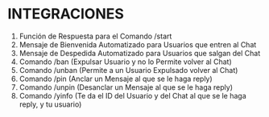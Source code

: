# INTEGRACIONES

1. Función de Respuesta para el Comando /start
2. Mensaje de Bienvenida Automatizado para Usuarios que entren al Chat
3. Mensaje de Despedida Automatizado para Usuarios que salgan del Chat
4. Comando /ban (Expulsar Usuario y no lo Permite volver al Chat)
5. Comando /unban (Permite a un Usuario Expulsado volver al Chat)
6. Comando /pin (Anclar un Mensaje al que se le haga reply)
7. Comando /unpin (Desanclar un Mensaje al que se le haga reply)
8. Comando /yinfo (Te da el ID del Usuario y del Chat al que se le haga reply, y tu usuario)

